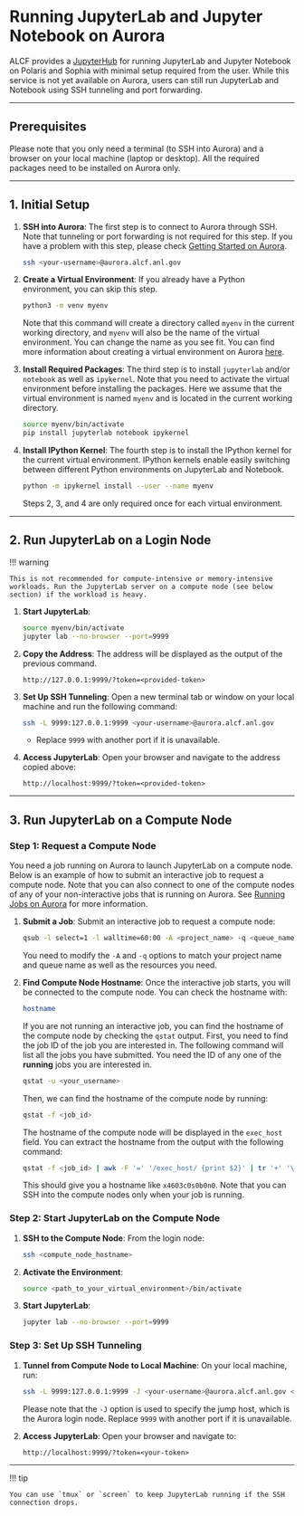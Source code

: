 # Running JupyterLab and Jupyter Notebook on Aurora

ALCF provides a [JupyterHub](https://jupyter.alcf.anl.gov/) for running JupyterLab and Jupyter Notebook on Polaris and Sophia with minimal setup required from the user. While this service is not yet available on Aurora, users can still run JupyterLab and Notebook using SSH tunneling and port forwarding.

---

## Prerequisites
Please note that you only need a terminal (to SSH into Aurora) and a browser on your local machine (laptop or desktop). All the required packages need to be installed on Aurora only.

---

## 1. Initial Setup
1. **SSH into Aurora**:
   The first step is to connect to Aurora through SSH. Note that tunneling or port forwarding is not required for this step.
   If you have a problem with this step, please check [Getting Started on Aurora](../getting-started-on-aurora.md).
   ```bash
   ssh <your-username>@aurora.alcf.anl.gov
   ```

2. **Create a Virtual Environment**:
   If you already have a Python environment, you can skip this step.
   ```bash
   python3 -m venv myenv
   ```
   Note that this command will create a directory called `myenv` in the current working directory, and `myenv` will also be the name of the virtual environment. You can change the name as you see fit.
   You can find more information about creating a virtual environment on Aurora [here](./python.md).

3. **Install Required Packages**:
   The third step is to install `jupyterlab` and/or `notebook` as well as `ipykernel`.
   Note that you need to activate the virtual environment before installing the packages. Here we assume that the virtual environment is named `myenv` and is located in the current working directory.
   ```bash
   source myenv/bin/activate
   pip install jupyterlab notebook ipykernel
   ```

4. **Install IPython Kernel**:
   The fourth step is to install the IPython kernel for the current virtual environment. IPython kernels enable easily switching between different Python environments on JupyterLab and Notebook.
   ```bash
   python -m ipykernel install --user --name myenv
   ```
   Steps 2, 3, and 4 are only required once for each virtual environment.

---

## 2. Run JupyterLab on a Login Node

!!! warning

    This is not recommended for compute-intensive or memory-intensive workloads. Run the JupyterLab server on a compute node (see below section) if the workload is heavy.

1. **Start JupyterLab**:
   ```bash
   source myenv/bin/activate
   jupyter lab --no-browser --port=9999
   ```

2. **Copy the Address**:
   The address will be displayed as the output of the previous command.
   ```
   http://127.0.0.1:9999/?token=<provided-token>
   ```

3. **Set Up SSH Tunneling**:
   Open a new terminal tab or window on your local machine and run the following command:
   ```bash
   ssh -L 9999:127.0.0.1:9999 <your-username>@aurora.alcf.anl.gov
   ```
   - Replace `9999` with another port if it is unavailable.

4. **Access JupyterLab**:
   Open your browser and navigate to the address copied above:
   ```
   http://localhost:9999/?token=<provided-token>
   ```

---

## 3. Run JupyterLab on a Compute Node

### Step 1: Request a Compute Node
You need a job running on Aurora to launch JupyterLab on a compute node. Below is an example of how to submit an interactive job to request a compute node. Note that you can also connect to one of the compute nodes of any of your non-interactive jobs that is running on Aurora. See [Running Jobs on Aurora](../running-jobs-aurora.md) for more information.

1. **Submit a Job**:
   Submit an interactive job to request a compute node:
   ```bash
   qsub -l select=1 -l walltime=60:00 -A <project_name> -q <queue_name> -I
   ```
   You need to modify the `-A` and `-q` options to match your project name and queue name as well as the resources you need.

2. **Find Compute Node Hostname**:
   Once the interactive job starts, you will be connected to the compute node. You can check the hostname with:
   ```bash
   hostname
   ```
   If you are not running an interactive job, you can find the hostname of the compute node by checking the `qstat` output.
   First, you need to find the job ID of the job you are interested in. The following command will list all the jobs you have submitted. You need the ID of any one of the **running** jobs you are interested in.
   ```bash
   qstat -u <your_username>
   ```
   Then, we can find the hostname of the compute node by running:
   ```bash
   qstat -f <job_id>
   ```
   The hostname of the compute node will be displayed in the `exec_host` field. You can extract the hostname from the output with the following command:
   ```bash
   qstat -f <job_id> | awk -F '=' '/exec_host/ {print $2}' | tr '+' '\n' | cut -d '/' -f 1
   ```
   This should give you a hostname like `x4603c0s0b0n0`. Note that you can SSH into the compute nodes only when your job is running.

### Step 2: Start JupyterLab on the Compute Node
1. **SSH to the Compute Node**:
   From the login node:
   ```bash
   ssh <compute_node_hostname>
   ```

2. **Activate the Environment**:
   ```bash
   source <path_to_your_virtual_environment>/bin/activate
   ```

3. **Start JupyterLab**:
   ```bash
   jupyter lab --no-browser --port=9999
   ```

### Step 3: Set Up SSH Tunneling
1. **Tunnel from Compute Node to Local Machine**:
   On your local machine, run:
   ```bash
   ssh -L 9999:127.0.0.1:9999 -J <your-username>@aurora.alcf.anl.gov <your-username>@<compute_node_hostname>
   ```
   Please note that the `-J` option is used to specify the jump host, which is the Aurora login node.
   Replace `9999` with another port if it is unavailable.

2. **Access JupyterLab**:
   Open your browser and navigate to:
   ```
   http://localhost:9999/?token=<your-token>
   ```

---

!!! tip

    You can use `tmux` or `screen` to keep JupyterLab running if the SSH connection drops.
